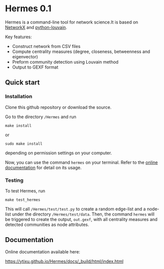 # Hermes 0.1

Hermes is a command-line tool for network science.It is based on [NetworkX](https://networkx.github.io/) and [python-louvain](http://perso.crans.org/aynaud/communities/).

Key features:
* Construct network from CSV files
* Compute centrality measures (degree, closeness, betweenness and eigenvector)
* Preform community detection using Louvain method
* Output to GEXF format

## Quick start

### Installation

Clone this github repository or download the source.

Go to the directory ``/Hermes`` and run

	make install

or

	sudo make install

depending on permission settings on your computer.

Now, you can use the command ``hermes`` on your terminal. Refer to the [online documentation](https://ytixu.github.io/Hermes/docs/_build/html/command_line_interface.html) for detail on its usage.

### Testing

To test Hermes, run

	make test_hermes

This will call ``/Hermes/test/test.py`` to create a random edge-list and a node-list under the directory ``/Hermes/test/data``. Then, the command ``hermes`` will be triggered to create the output, ``out.gexf``, with all centrality measures and detected communities as node attributes.

## Documentation

Online documentation available here:

https://ytixu.github.io/Hermes/docs/_build/html/index.html